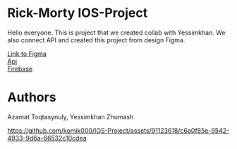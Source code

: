 # Rick-Morty IOS-Project

Hello everyone. This is project that we created collab with Yessimkhan. We also connect API and created this project from design Figma.


[Link to Figma](https://www.figma.com/file/oD1PX2y5tukbJEBPHf4Psx/Rick-%26-Morty?type=design&node-id=0-1)  
[Api](https://rickandmortyapi.com/)   
[Firebase](https://console.firebase.google.com/u/0/project/rick-morty-9be2f/overview?hl=ru)

# Authors

Azamat Toqtasynuly, Yessimkhan Zhumash


https://github.com/komik000/IOS-Project/assets/91123618/c6a0f85e-9542-4933-9d6a-66532c10cdea

